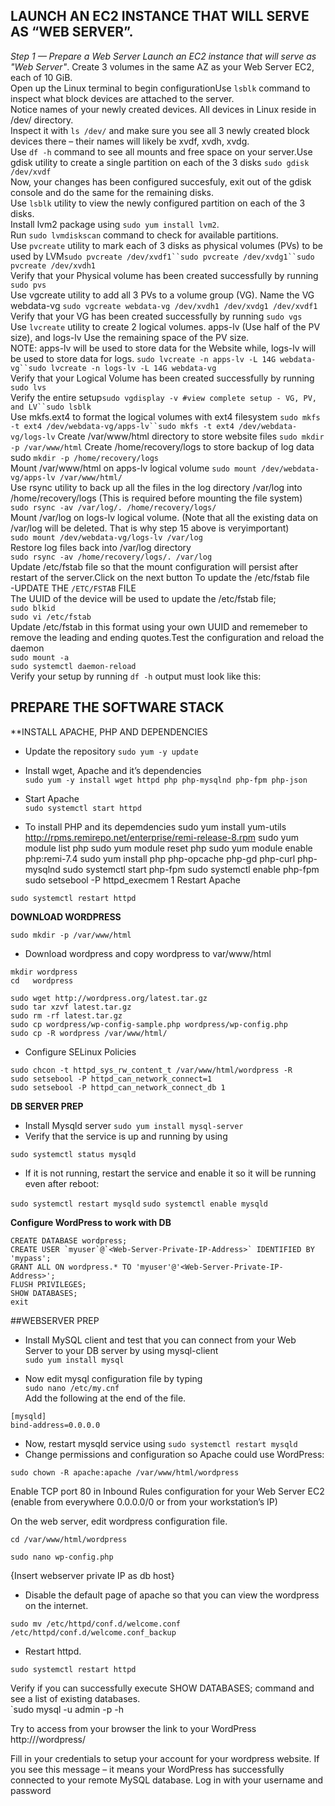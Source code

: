 ## LAUNCH AN EC2 INSTANCE THAT WILL SERVE AS “WEB SERVER”.<br>
*Step 1 — Prepare a Web Server
Launch an EC2 instance that will serve as "Web Server"*. 
Create 3 volumes in the same AZ as your Web Server EC2, each of 10 GiB.<br>
Open up the Linux terminal to begin configurationUse `lsblk` command to inspect what block devices are attached to the server.<br>
Notice names of your newly created devices. All devices in Linux reside in /dev/ directory.<br>
Inspect it with `ls /dev/` and make sure you see all 3 newly created block devices there – their names will likely be xvdf, xvdh, xvdg.<br>
Use `df -h` command to see all mounts and free space on your server.Use gdisk utility to create a single partition on each of the 3 disks `sudo gdisk /dev/xvdf`<br>
Now, your changes has been configured succesfuly, exit out of the gdisk console and do the same for the remaining disks.<br>
Use `lsblk` utility to view the newly configured partition on each of the 3 disks. <br>
Install lvm2 package using `sudo yum install lvm2`. <br>
Run `sudo lvmdiskscan` command to check for available partitions.<br>
Use `pvcreate` utility to mark each of 3 disks as physical volumes (PVs) to be used by LVM`sudo pvcreate /dev/xvdf1``sudo pvcreate /dev/xvdg1``sudo pvcreate /dev/xvdh1`<br>
Verify that your Physical volume has been created successfully by running `sudo pvs`<br>
Use vgcreate utility to add all 3 PVs to a volume group (VG). Name the VG webdata-vg `sudo vgcreate webdata-vg /dev/xvdh1 /dev/xvdg1 /dev/xvdf1`
Verify that your VG has been created successfully by running `sudo vgs`<br>
Use `lvcreate` utility to create 2 logical volumes. apps-lv (Use half of the PV size), and logs-lv Use the remaining space of the PV size. <br>
NOTE: apps-lv will be used to store data for the Website while, logs-lv will be used to store data for logs. `sudo lvcreate -n apps-lv -L 14G webdata-vg``sudo lvcreate -n logs-lv -L 14G webdata-vg`<br>
Verify that your Logical Volume has been created successfully by running `sudo lvs`<br>
Verify the entire setup`sudo vgdisplay -v #view complete setup - VG, PV, and LV``sudo lsblk`<br>
Use mkfs.ext4 to format the logical volumes with ext4 filesystem `sudo mkfs -t ext4 /dev/webdata-vg/apps-lv``sudo mkfs -t ext4 /dev/webdata-vg/logs-lv`
Create /var/www/html directory to store website files `sudo mkdir -p /var/www/html` Create /home/recovery/logs to store backup of log data sudo `mkdir -p /home/recovery/logs`<br>
Mount /var/www/html on apps-lv logical volume `sudo mount /dev/webdata-vg/apps-lv /var/www/html/`<br>
Use rsync utility to back up all the files in the log directory /var/log into /home/recovery/logs (This is required before mounting the file system) <br>
`sudo rsync -av /var/log/. /home/recovery/logs/`<br>
Mount /var/log on logs-lv logical volume. (Note that all the existing data on /var/log will be deleted. That is why step 15 above is veryimportant)<br>
`sudo mount /dev/webdata-vg/logs-lv /var/log`<br>
Restore log files back into /var/log directory <br> 
`sudo rsync -av /home/recovery/logs/. /var/log`<br>
Update /etc/fstab file so that the mount configuration will persist after restart of the server.Click on the next button To update the /etc/fstab file<br>
-UPDATE THE `/ETC/FSTAB` FILE <br>
The UUID of the device will be used to update the /etc/fstab file;<br>
`sudo blkid`<br>
`sudo vi /etc/fstab`<br>
Update /etc/fstab in this format using your own UUID and rememeber to remove the leading and ending quotes.Test the configuration and reload the daemon <br>
`sudo mount -a`<br>
`sudo systemctl daemon-reload`<br>
Verify your setup by running `df -h` output must look like this:<br>

## PREPARE THE SOFTWARE STACK<br>
**INSTALL APACHE, PHP AND DEPENDENCIES <br>

- Update the repository
`sudo yum -y update`

- Install wget, Apache and it’s dependencies <br>
`sudo yum -y install wget httpd php php-mysqlnd php-fpm php-json`



- Start Apache <br>
`sudo systemctl start httpd`<br>


- To install PHP and its depemdencies
sudo yum install yum-utils http://rpms.remirepo.net/enterprise/remi-release-8.rpm
sudo yum module list php
sudo yum module reset php
sudo yum module enable php:remi-7.4
sudo yum install php php-opcache php-gd php-curl php-mysqlnd
sudo systemctl start php-fpm
sudo systemctl enable php-fpm
sudo setsebool -P httpd_execmem 1
Restart Apache

 `sudo systemctl restart httpd`

**DOWNLOAD WORDPRESS** <br>

`sudo mkdir -p /var/www/html`
- Download wordpress and copy wordpress to var/www/html

`mkdir wordpress`<br>
`cd   wordpress`<br>
```
sudo wget http://wordpress.org/latest.tar.gz
sudo tar xzvf latest.tar.gz
sudo rm -rf latest.tar.gz
sudo cp wordpress/wp-config-sample.php wordpress/wp-config.php
sudo cp -R wordpress /var/www/html/
```


- Configure SELinux Policies
```
sudo chcon -t httpd_sys_rw_content_t /var/www/html/wordpress -R
sudo setsebool -P httpd_can_network_connect=1
sudo setsebool -P httpd_can_network_connect_db 1
```

**DB SERVER PREP**<br>
- Install Mysqld server
`sudo yum install mysql-server`
- Verify that the service is up and running by using 

`sudo systemctl status mysqld`

- If it is not running, restart the service and enable it so it will be running even after reboot:

`sudo systemctl restart mysqld`
`sudo systemctl enable mysqld`

**Configure WordPress to work with DB** <br>
```
CREATE DATABASE wordpress;
CREATE USER `myuser`@`<Web-Server-Private-IP-Address>` IDENTIFIED BY 'mypass';
GRANT ALL ON wordpress.* TO 'myuser'@'<Web-Server-Private-IP-Address>';
FLUSH PRIVILEGES;
SHOW DATABASES;
exit
```


##WEBSERVER PREP <br>

- Install MySQL client and test that you can connect from your Web Server to your DB server by using mysql-client <br>
`sudo yum install mysql`

- Now edit mysql configuration file by typing <br>
`sudo nano /etc/my.cnf`<br>
Add the following at the end of the file.
```
[mysqld]
bind-address=0.0.0.0
```

- Now, restart mysqld service using 
`sudo systemctl restart mysqld`
- Change permissions and configuration so Apache could use WordPress: <br>

`sudo chown -R apache:apache /var/www/html/wordpress` <br>

Enable TCP port 80 in Inbound Rules configuration for your Web Server EC2 (enable from everywhere 0.0.0.0/0 or from your workstation’s IP)

On the web server, edit wordpress configuration file.<br>

`cd /var/www/html/wordpress`<br>

 `sudo nano wp-config.php`

{Insert webserver private IP as db host}



- Disable the default page of apache so that you can view the wordpress on the internet.
```
sudo mv /etc/httpd/conf.d/welcome.conf /etc/httpd/conf.d/welcome.conf_backup
```

- Restart httpd. 

`sudo systemctl restart httpd`



Verify if you can successfully execute SHOW DATABASES; command and see a list of existing databases. <br>
`sudo mysql -u admin -p -h <DB-Server-Private-IP-address>



Try to access from your browser the link to your WordPress http://<Webserver-Public-Ip>/wordpress/


Fill in your credentials to setup your account for your wordpress website. If you see this message – it means your WordPress has successfully connected to your remote MySQL database.
Log in with your username and password


 
